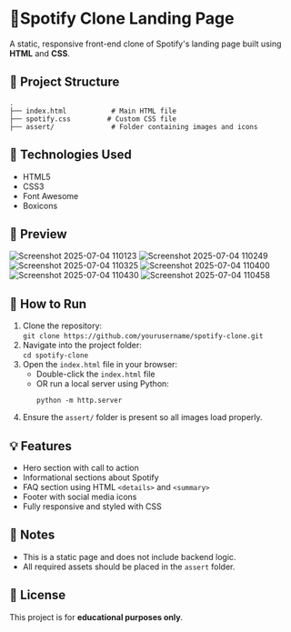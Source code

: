 <h1>🎵Spotify Clone Landing Page</h1>
  <p>A static, responsive front-end clone of Spotify's landing page built using <strong>HTML</strong> and <strong>CSS</strong>.</p>

  <h2>📁 Project Structure</h2>
  <pre><code>.
├── index.html           # Main HTML file
├── spotify.css         # Custom CSS file
├── assert/              # Folder containing images and icons
</code></pre>

 
  <h2>🔧 Technologies Used</h2>
  <ul>
    <li>HTML5</li>
    <li>CSS3</li>
    <li>Font Awesome</li>
    <li>Boxicons</li>
  </ul>

  <h2>📸 Preview</h2>

  ![Screenshot 2025-07-04 110123](https://github.com/user-attachments/assets/3c87d84f-c760-48bd-9118-ace369c2ccac)
  ![Screenshot 2025-07-04 110249](https://github.com/user-attachments/assets/07bb5724-1eda-48fa-b927-9548b2c23e17)
  ![Screenshot 2025-07-04 110325](https://github.com/user-attachments/assets/cc6b8613-b64e-42e0-9207-bb8bd109a9b8)
  ![Screenshot 2025-07-04 110400](https://github.com/user-attachments/assets/bcd209a2-370f-4fc2-bf72-e85f48578ea9)
  ![Screenshot 2025-07-04 110430](https://github.com/user-attachments/assets/1ebbd6e0-18df-4508-81da-08333888fdca)
  ![Screenshot 2025-07-04 110458](https://github.com/user-attachments/assets/58d86e8b-1ed2-411d-93fa-3787de601c68)

  <h2>🚀 How to Run</h2>
  <ol>
    <li>Clone the repository:<br>
      <code>git clone https://github.com/yourusername/spotify-clone.git</code>
    </li>
    <li>Navigate into the project folder:<br>
      <code>cd spotify-clone</code>
    </li>
    <li>Open the <code>index.html</code> file in your browser:
      <ul>
        <li>Double-click the <code>index.html</code> file</li>
        <li>OR run a local server using Python:
          <pre><code>python -m http.server</code></pre>
        </li>
      </ul>
    </li>
    <li>Ensure the <code>assert/</code> folder is present so all images load properly.</li>
  </ol>

  <h2>💡 Features</h2>
  <ul>
    <li>Hero section with call to action</li>
    <li>Informational sections about Spotify</li>
    <li>FAQ section using HTML <code>&lt;details&gt;</code> and <code>&lt;summary&gt;</code></li>
    <li>Footer with social media icons</li>
    <li>Fully responsive and styled with CSS</li>
  </ul>

  <h2>📌 Notes</h2>
  <ul>
    <li>This is a static page and does not include backend logic.</li>
    <li>All required assets should be placed in the <code>assert</code> folder.</li>
  </ul>

  <h2>📃 License</h2>
  <p>This project is for <strong>educational purposes only</strong>.</p>


